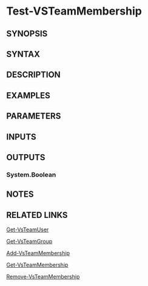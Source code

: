 <!-- #include "./common/header.md" -->

# Test-VSTeamMembership

## SYNOPSIS

<!-- #include "./synopsis/Test-VSTeamMembership.md" -->

## SYNTAX

## DESCRIPTION

<!-- #include "./synopsis/Test-VSTeamMembership.md" -->

## EXAMPLES

## PARAMETERS

<!-- #include "./params/memberDescriptor.md" -->

<!-- #include "./params/containerDescriptor.md" -->

## INPUTS

## OUTPUTS

### System.Boolean

## NOTES

<!-- #include "./common/prerequisites.md" -->

## RELATED LINKS

<!-- #include "./common/related.md" -->

[Get-VsTeamUser](Get-VsTeamUser.md)

[Get-VsTeamGroup](Get-VsTeamGroup.md)

[Add-VsTeamMembership](Add-VsTeamMembership.md)

[Get-VsTeamMembership](Get-VsTeamMembership.md)

[Remove-VsTeamMembership](Remove-VsTeamMembership.md)
